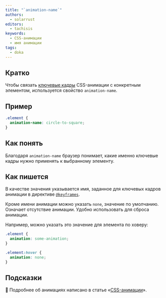 ```yaml
---
title: "`animation-name`"
authors:
  - solarrust
editors:
  - tachisis
keywords:
  - CSS-анимации
  - имя анимации
tags:
  - doka
---
```


## Кратко

Чтобы связать [ключевые кадры](/css/keyframes) CSS-анимации с конкретным элементом, используется свойство `animation-name`.

## Пример

```css
.element {
  animation-name: circle-to-square;
}
```

## Как понять

Благодаря `animation-name` браузер понимает, какие именно ключевые кадры нужно применять к выбранному элементу.

## Как пишется

В качестве значения указывается имя, заданное для ключевых кадров анимации в директиве [`@keyframes`](/css/keyframes).

Кроме имени анимации можно указать `none`, значение по умолчанию. Означает отсутствие анимации. Удобно использовать для сброса анимации.

Например, можно указать это значение для элемента по ховеру:

```css
.element {
  animation: some-animation;
}

.element:hover {
  animation: none;
}
```

## Подсказки

<aside>

🦄 Подробнее об анимациях написано в статье «[CSS-анимации](/css/animation)».

</aside>

